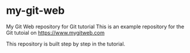 # my-git-web
My Git Web repository for Git tutorial
This is an example repository for the Git tutoial on https://www.mygitweb.com

This repository is built step by step in the tutorial.